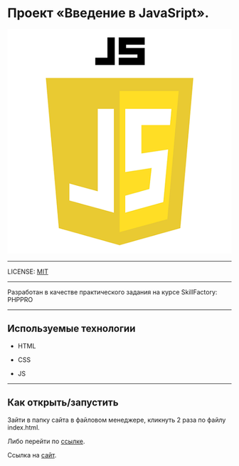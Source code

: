 # Проект «Введение в JavaSript».

![JSlogo](./images/JSlogo.png)

---

LICENSE: [MIT](./license.md)

---

Разработан в качестве практического задания на курсе SkillFactory: PHPPRO

---

## Используемые технологии

* HTML

* CSS

* JS

---

## Как открыть/запустить

Зайти в папку сайта в файловом менеджере, кликнуть 2 раза по файлу index.html.

Либо перейти по [ссылке](./index.html).

Ссылка на [сайт](https://pand1go.github.io/task_6.8/).